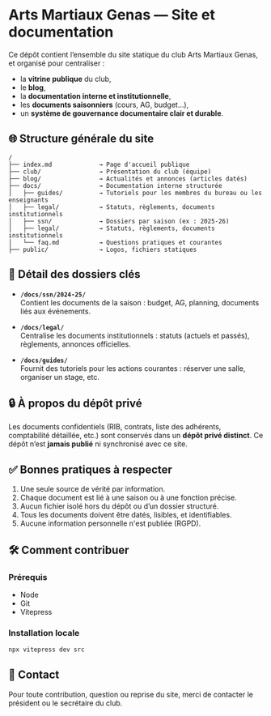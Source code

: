 # Arts Martiaux Genas — Site et documentation

Ce dépôt contient l’ensemble du site statique du club Arts Martiaux Genas, et organisé pour centraliser :

- la **vitrine publique** du club,
- le **blog**,
- la **documentation interne et institutionnelle**,
- les **documents saisonniers** (cours, AG, budget...),
- un **système de gouvernance documentaire clair et durable**.

## 🌐 Structure générale du site

```
/
├── index.md             → Page d'accueil publique
├── club/                → Présentation du club (équipe)
├── blog/                → Actualités et annonces (articles datés)
├── docs/                → Documentation interne structurée
│   ├── guides/          → Tutoriels pour les membres du bureau ou les enseignants
│   ├── legal/           → Statuts, règlements, documents institutionnels
│   ├── ssn/             → Dossiers par saison (ex : 2025-26)
│   ├── legal/           → Statuts, règlements, documents institutionnels
│   └── faq.md           → Questions pratiques et courantes
├── public/              → Logos, fichiers statiques
```

## 📁 Détail des dossiers clés

- **`/docs/ssn/2024-25/`**  
  Contient les documents de la saison : budget, AG, planning, documents liés aux événements.

- **`/docs/legal/`**  
  Centralise les documents institutionnels : statuts (actuels et passés), règlements, annonces officielles.

- **`/docs/guides/`**  
  Fournit des tutoriels pour les actions courantes : réserver une salle, organiser un stage, etc.

## 🔒 À propos du dépôt privé

Les documents confidentiels (RIB, contrats, liste des adhérents, comptabilité détaillée, etc.) sont conservés dans un **dépôt privé distinct**. Ce dépôt n’est **jamais publié** ni synchronisé avec ce site.

## ✅ Bonnes pratiques à respecter

1. Une seule source de vérité par information.
2. Chaque document est lié à une saison ou à une fonction précise.
3. Aucun fichier isolé hors du dépôt ou d’un dossier structuré.
4. Tous les documents doivent être datés, lisibles, et identifiables.
5. Aucune information personnelle n'est publiée (RGPD).

## 🛠️ Comment contribuer

### Prérequis

- Node
- Git
- Vitepress

### Installation locale

```bash
npx vitepress dev src
```

## 🤝 Contact

Pour toute contribution, question ou reprise du site, merci de contacter le président ou le secrétaire du club.
